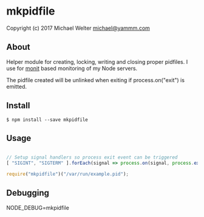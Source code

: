 # mkpidfile

Copyright (c) 2017 Michael Welter <michael@yammm.com>

## About

Helper module for creating, locking, writing and closing proper pidfiles.
I use for [monit](https://mmonit.com/wiki/Monit/FAQ#pidfile) based monitoring
of my Node servers.

The pidfile created will be unlinked when exiting if process.on("exit") is emitted.

## Install

    $ npm install --save mkpidfile

## Usage

```javascript

// Setup signal handlers so process exit event can be triggered
[ "SIGINT", "SIGTERM" ].forEach(signal => process.on(signal, process.exit));

require("mkpidfile")("/var/run/example.pid");
```

## Debugging

NODE_DEBUG=mkpidfile